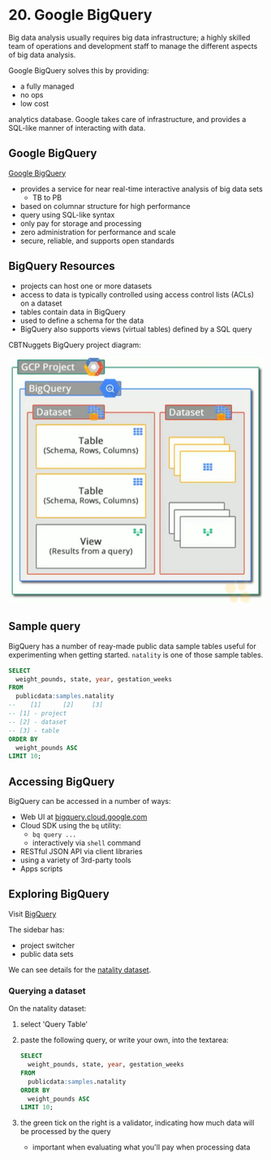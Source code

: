 # 20. Google BigQuery

Big data analysis usually requires big data infrastructure; a highly skilled team of operations and development staff to manage the different aspects of big data analysis.

Google BigQuery solves this by providing:

- a fully managed
- no ops
- low cost 

analytics database. Google takes care of infrastructure, and provides a SQL-like manner of interacting with data.

## Google BigQuery

[Google BigQuery](https://cloud.google.com/bigquery)

- provides a service for near real-time interactive analysis of big data sets
    - TB to PB
- based on columnar structure for high performance
- query using SQL-like syntax
- only pay for storage and processing
- zero administration for performance and scale
- secure, reliable, and supports open standards

## BigQuery Resources

- projects can host one or more datasets
- access to data is typically controlled using access control lists (ACLs) on a dataset
- tables contain data in BigQuery
- used to define a schema for the data
- BigQuery also supports views (virtual tables) defined by a SQL query

CBTNuggets BigQuery project diagram: 

![CBT Nuggets - BigQuery Project Diagram](./assets/20-bigquery-project-structure.jpg)

## Sample query

BigQuery has a number of reay-made public data sample tables useful for experimenting when getting started. `natality` is one of those sample tables.

```sql
SELECT
  weight_pounds, state, year, gestation_weeks
FROM
  publicdata:samples.natality
--    [1]      [2]     [3]
-- [1] - project
-- [2] - dataset
-- [3] - table
ORDER BY
  weight_pounds ASC
LIMIT 10;
```

## Accessing BigQuery

BigQuery can be accessed in a number of ways:

- Web UI at [bigquery.cloud.google.com](https://bigquery.cloud.google.com/)
- Cloud SDK using the `bq` utility:
    - `bq query ...`
    - interactively via `shell` command
- RESTful JSON API via client libraries
- using a variety of 3rd-party tools
- Apps scripts

## Exploring BigQuery

Visit [BigQuery](https://bigquery.cloud.google.com/)

The sidebar has:

- project switcher
- public data sets

We can see details for the [natality dataset](https://bigquery.cloud.google.com/table/bigquery-public-data:samples.natality?tab=details).

### Querying a dataset

On the natality dataset:

1. select 'Query Table'
2. paste the following query, or write your own, into the textarea:

    ```sql
    SELECT
      weight_pounds, state, year, gestation_weeks
    FROM
      publicdata:samples.natality
    ORDER BY
      weight_pounds ASC
    LIMIT 10;
    ```
3. the green tick on the right is a validator, indicating how much data will be processed by the query
    - important when evaluating what you'll pay when processing data
